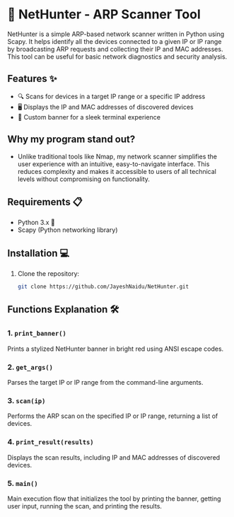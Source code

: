 # 👾 NetHunter - ARP Scanner Tool 

NetHunter is a simple ARP-based network scanner written in Python using Scapy. It helps identify all the devices connected to a given IP or IP range by broadcasting ARP requests and collecting their IP and MAC addresses. This tool can be useful for basic network diagnostics and security analysis. 

## Features ✨
- 🔍 Scans for devices in a target IP range or a specific IP address
- 🖥️ Displays the IP and MAC addresses of discovered devices
- 🎨 Custom banner for a sleek terminal experience

## Why my program stand out?
- Unlike traditional tools like Nmap, my network scanner simplifies the user experience with an intuitive, easy-to-navigate interface. This reduces complexity and makes it accessible to users of all technical levels without compromising on functionality.

## Requirements 📋
- Python 3.x 🐍
- Scapy (Python networking library)

## Installation 💻
1. Clone the repository:
   ```bash
   git clone https://github.com/JayeshNaidu/NetHunter.git

## Functions Explanation 🛠️

### 1. `print_banner()`
Prints a stylized NetHunter banner in bright red using ANSI escape codes.

### 2. `get_args()`
Parses the target IP or IP range from the command-line arguments.

### 3. `scan(ip)`
Performs the ARP scan on the specified IP or IP range, returning a list of devices.

### 4. `print_result(results)`
Displays the scan results, including IP and MAC addresses of discovered devices.

### 5. `main()`
Main execution flow that initializes the tool by printing the banner, getting user input, running the scan, and printing the results.


